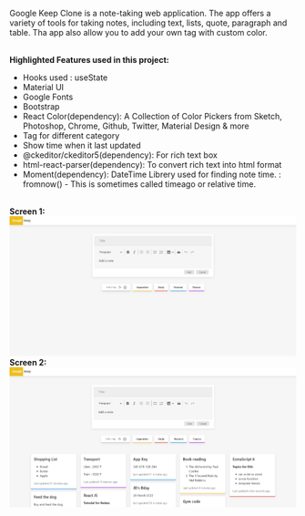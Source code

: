 Google Keep Clone is a note-taking web application. The app offers a variety of tools for taking notes, including text, lists, quote, paragraph and table. Tha app also allow you to add your own tag with custom color.
<br>
<br>

<b>Highlighted Features used in this project:</b>

- Hooks used : useState
- Material UI
- Google Fonts
- Bootstrap
- React Color(dependency): A Collection of Color Pickers from Sketch, Photoshop, Chrome, Github, Twitter, Material Design & more
- Tag for different category
- Show time when it last updated
- @ckeditor/ckeditor5(dependency): For rich text box
- html-react-parser(dependency): To convert rich text into html format
- Moment(dependency): DateTime Librery used for finding note time.
                    : fromnow() - This is sometimes called timeago or relative time.
                    
<br>
<b>Screen 1:</b>
<img src="Output1.JPG"/>
<b>Screen 2:</b>
<img src="Output2.JPG"/>

